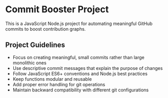 <!-- Use this file to provide workspace-specific custom instructions to Copilot. For more details, visit https://code.visualstudio.com/docs/copilot/copilot-customization#_use-a-githubcopilotinstructionsmd-file -->

# Commit Booster Project

This is a JavaScript Node.js project for automating meaningful GitHub commits to boost contribution graphs.

## Project Guidelines

- Focus on creating meaningful, small commits rather than large monolithic ones
- Use descriptive commit messages that explain the purpose of changes
- Follow JavaScript ES6+ conventions and Node.js best practices
- Keep functions modular and reusable
- Add proper error handling for git operations
- Maintain backward compatibility with different git configurations